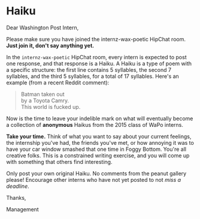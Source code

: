 # Haiku

Dear Washington Post Intern,

Please make sure you have joined the internz-wax-poetic HipChat room. **Just join it, don't say anything yet.**

In the `internz-wax-poetic` HipChat room, every intern is expected to post one response, and that response is a Haiku. A Haiku is a type of poem with a specific structure: the first line contains 5 syllables, the second 7 syllables, and the third 5 syllables, for a total of 17 syllables. Here's an example (from a recent Reddit comment):

> Batman taken out  
by a Toyota Camry.  
This world is fucked up.

Now is the time to leave your indelible mark on what will eventually become a collection of **anonymous** Haikus from the 2015 class of WaPo interns.

**Take your time.** Think of what you want to say about your current feelings, the internship you've had, the friends you've met, or how annoying it was to have your car window smashed that one time in Foggy Bottom. You're all creative folks. This is a constrained writing exercise, and you will come up with something that others find interesting.

Only post your own original Haiku. No comments from the peanut gallery please! Encourage other interns who have not yet posted to not *miss a deadline*.

Thanks,

Management
